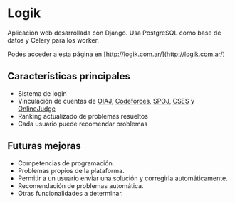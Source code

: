 # Logik 

Aplicación web desarrollada con Django. Usa PostgreSQL como base de datos y Celery para los worker.

Podés acceder a esta página en [http://logik.com.ar/](http://logik.com.ar/)

## Características principales
- Sistema de login
- Vinculación de cuentas de [OIAJ](http://juez.oia.unsam.edu.ar/#/overview), [Codeforces](https://codeforces.com/), [SPOJ](https://www.spoj.com/), [CSES](https://cses.fi/) y [OnlineJudge](https://onlinejudge.org/)
- Ranking actualizado de problemas resueltos
- Cada usuario puede recomendar problemas

## Futuras mejoras
- Competencias de programación.
- Problemas propios de la plataforma.
- Permitir a un usuario enviar una solución y corregirla automáticamente.
- Recomendación de problemas automática.
- Otras funcionalidades a determinar.
